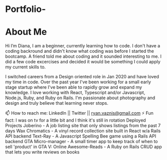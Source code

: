 # Portfolio-
# About Me
Hi I’m Diana, I am a beginner, currently learning how to code. I don't have a coding backround and didn't know what coding was before I started the bootcamp.  A friend told me about coding and it sounded interesting to me. I did a few code excercises and decided it would be something I could apply my current skills to.   

I switched careers from a Design oriented role in Jan 2020 and have loved my time in code. Over the past year I've been working for a small early stage startup where I've been able to rapidly grow and expand my knowledge. I love working with React, Typescript and/or Javascript, Node.js, Ruby, and Ruby on Rails. I'm passionate about photography and design and truly believe that learning never stops.

📫 How to reach me: LinkedIn || Twitter || ryan.vaznis@gmail.com
⚡ Fun fact: I was on tv for a little bit and I think it's still in rotation
Deployed Projects
Joberino - A job listing site that only shows listings from the past 7 days
Wax Chromatics - A vinyl record collection site built in React w/a Rails API backend
Text-Ray - A Javascript Spelling Bee game using a Rails API backend
GTA Micro-manager - A small timer app to keep track of when to sell 'product' in GTA V: Online
Awesome-Reads - A Ruby on Rails CRUD app that lets you write reviews on books

